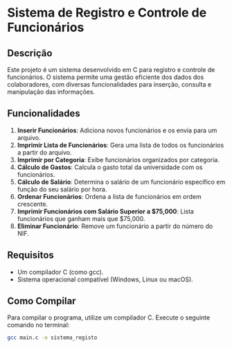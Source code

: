 # Sistema de Registro e Controle de Funcionários  

## Descrição  
Este projeto é um sistema desenvolvido em C para registro e controle de funcionários. O sistema permite uma gestão eficiente dos dados dos colaboradores, com diversas funcionalidades para inserção, consulta e manipulação das informações.  

## Funcionalidades  
1. **Inserir Funcionários**: Adiciona novos funcionários e os envia para um arquivo.  
2. **Imprimir Lista de Funcionários**: Gera uma lista de todos os funcionários a partir do arquivo.  
3. **Imprimir por Categoria**: Exibe funcionários organizados por categoria.  
4. **Cálculo de Gastos**: Calcula o gasto total da universidade com os funcionários.  
5. **Cálculo de Salário**: Determina o salário de um funcionário específico em função do seu salário por hora.  
6. **Ordenar Funcionários**: Ordena a lista de funcionários em ordem crescente.  
7. **Imprimir Funcionários com Salário Superior a $75,000**: Lista funcionários que ganham mais que $75,000.  
8. **Eliminar Funcionário**: Remove um funcionário a partir do número do NIF.  

## Requisitos  
- Um compilador C (como gcc).  
- Sistema operacional compatível (Windows, Linux ou macOS).  

## Como Compilar  
Para compilar o programa, utilize um compilador C. Execute o seguinte comando no terminal:  

```bash  
gcc main.c -o sistema_registo
